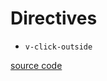 # Directives

- `v-click-outside`

[source code](https://github.com/chnejohnson/vue-dapp/blob/main/src/directive.ts)
